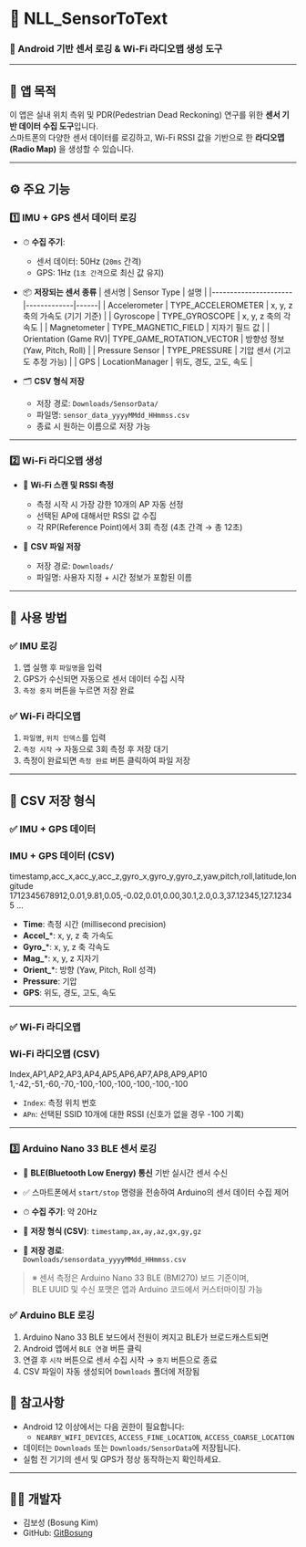 # 📡 NLL_SensorToText

### 📱 Android 기반 센서 로깅 & Wi-Fi 라디오맵 생성 도구

---

## 🧭 앱 목적

이 앱은 실내 위치 측위 및 PDR(Pedestrian Dead Reckoning) 연구를 위한 **센서 기반 데이터 수집 도구**입니다.  
스마트폰의 다양한 센서 데이터를 로깅하고, Wi-Fi RSSI 값을 기반으로 한 **라디오맵(Radio Map)** 을 생성할 수 있습니다.

---

## ⚙️ 주요 기능

### 1️⃣ IMU + GPS 센서 데이터 로깅

- ⏱ **수집 주기**:  
  - 센서 데이터: 50Hz (`20ms` 간격)  
  - GPS: 1Hz (`1초 간격`으로 최신 값 유지)

- 📦 **저장되는 센서 종류**
  | 센서명                | Sensor Type | 설명 |
  |----------------------|-------------|------|
  | Accelerometer        | TYPE_ACCELEROMETER | x, y, z 축의 가속도 (기기 기준) |
  | Gyroscope            | TYPE_GYROSCOPE | x, y, z 축의 각속도 |
  | Magnetometer         | TYPE_MAGNETIC_FIELD | 지자기 필드 값 |
  | Orientation (Game RV)| TYPE_GAME_ROTATION_VECTOR | 방향성 정보 (Yaw, Pitch, Roll) |
  | Pressure Sensor      | TYPE_PRESSURE | 기압 센서 (기고도 추정 가능) |
  | GPS                  | LocationManager | 위도, 경도, 고도, 속도 |

- 🗂 **CSV 형식 저장**
  - 저장 경로: `Downloads/SensorData/`
  - 파일명: `sensor_data_yyyyMMdd_HHmmss.csv`
  - 종료 시 원하는 이름으로 저장 가능

---

### 2️⃣ Wi-Fi 라디오맵 생성

- 📶 **Wi-Fi 스캔 및 RSSI 측정**
  - 측정 시작 시 가장 강한 10개의 AP 자동 선정
  - 선택된 AP에 대해서만 RSSI 값 수집
  - 각 RP(Reference Point)에서 3회 측정 (4초 간격 → 총 12초)

- 📂 **CSV 파일 저장**
  - 저장 경로: `Downloads/`
  - 파일명: 사용자 지정 + 시간 정보가 포함된 이름

---

## 📝 사용 방법

### ✅ IMU 로깅

1. 앱 실행 후 `파일명`을 입력
2. GPS가 수신되면 자동으로 센서 데이터 수집 시작
3. `측정 중지` 버튼을 누르면 저장 완료

### ✅ Wi-Fi 라디오맵

1. `파일명`, `위치 인덱스`를 입력
2. `측정 시작` → 자동으로 3회 측정 후 저장 대기
3. 측정이 완료되면 `측정 완료` 버튼 클릭하여 파일 저장

---

## 📄 CSV 저장 형식

### ✅ IMU + GPS 데이터

### IMU + GPS 데이터 (CSV)
timestamp,acc_x,acc_y,acc_z,gyro_x,gyro_y,gyro_z,yaw,pitch,roll,latitude,longitude 
1712345678912,0.01,9.81,0.05,-0.02,0.01,0.00,30.1,2.0,0.3,37.12345,127.12345 ...

- **Time**: 측정 시간 (millisecond precision)
- **Accel_***: x, y, z 축 가속도
- **Gyro_***: x, y, z 축 각속도
- **Mag_***: x, y, z 지자기
- **Orient_***: 방향 (Yaw, Pitch, Roll 성격)
- **Pressure**: 기압
- **GPS**: 위도, 경도, 고도, 속도

---

### ✅ Wi-Fi 라디오맵

### Wi-Fi 라디오맵 (CSV)
Index,AP1,AP2,AP3,AP4,AP5,AP6,AP7,AP8,AP9,AP10 
1,-42,-51,-60,-70,-100,-100,-100,-100,-100,-100 

- `Index`: 측정 위치 번호
- `APn`: 선택된 SSID 10개에 대한 RSSI (신호가 없을 경우 -100 기록)

---

### 3️⃣ Arduino Nano 33 BLE 센서 로깅

- 🔗 **BLE(Bluetooth Low Energy) 통신** 기반 실시간 센서 수신
- ✅ 스마트폰에서 `start/stop` 명령을 전송하여 Arduino의 센서 데이터 수집 제어
- ⏱ **수집 주기**: 약 20Hz
- 📄 **저장 형식 (CSV)**: `timestamp,ax,ay,az,gx,gy,gz`

- 📂 **저장 경로**:  
  `Downloads/sensordata_yyyyMMdd_HHmmss.csv`

> ※ 센서 측정은 Arduino Nano 33 BLE (BMI270) 보드 기준이며,  
> BLE UUID 및 수신 포맷은 앱과 Arduino 코드에서 커스터마이징 가능


### ✅ Arduino BLE 로깅

1. Arduino Nano 33 BLE 보드에서 전원이 켜지고 BLE가 브로드캐스트되면
2. Android 앱에서 `BLE 연결` 버튼 클릭
3. 연결 후 `시작` 버튼으로 센서 수집 시작 → `중지` 버튼으로 종료
4. CSV 파일이 자동 생성되어 `Downloads` 폴더에 저장됨

## 📌 참고사항

- Android 12 이상에서는 다음 권한이 필요합니다:
  - `NEARBY_WIFI_DEVICES`, `ACCESS_FINE_LOCATION`, `ACCESS_COARSE_LOCATION`
- 데이터는 `Downloads` 또는 `Downloads/SensorData`에 저장됩니다.
- 실험 전 기기의 센서 및 GPS가 정상 동작하는지 확인하세요.

---

## 👨‍💻 개발자

- 김보성 (Bosung Kim)  
- GitHub: [GitBosung](https://github.com/GitBosung)

